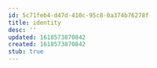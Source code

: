 ```yaml
---
id: 5c71feb4-d47d-410c-95c8-0a374b76278f
title: identity
desc: ''
updated: 1618573870842
created: 1618573870842
stub: true
---
```


